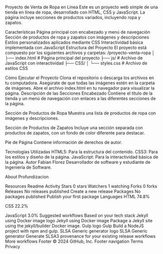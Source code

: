 Proyecto de Venta de Ropa en Línea
Este es un proyecto web simple de una tienda en línea de ropa, desarrollado con HTML, CSS y JavaScript. La página incluye secciones de productos variados, incluyendo ropa y zapatos.

Características
Página principal con encabezado y menú de navegación
Sección de productos de ropa y zapatos con imágenes y descripciones
Estilos personalizados aplicados mediante CSS
Interactividad básica implementada con JavaScript
Estructura del Proyecto
El proyecto está compuesto por los siguientes archivos y carpetas: /proyecto-venta-ropa │ ├── index.html # Página principal del proyecto ├── js/ # Archivo de JavaScript con interactividad ├── CSS/ │ └── styles.css # Archivo de estilos CSS

Cómo Ejecutar el Proyecto
Clona el repositorio o descarga los archivos en tu computadora.
Asegúrate de que todas las imágenes estén en la carpeta de imágenes.
Abre el archivo index.html en tu navegador para visualizar la página.
Descripción de las Secciones
Encabezado
Contiene el título de la tienda y un menú de navegación con enlaces a las diferentes secciones de la página.

Sección de Productos de Ropa
Muestra una lista de productos de ropa con imágenes y descripciones.

Sección de Productos de Zapatos
Incluye una sección separada con productos de zapatos, con un fondo de color diferente para destacar.

Pie de Página
Contiene información de derechos de autor.

Tecnologías Utilizadas
HTML5: Para la estructura del contenido.
CSS3: Para los estilos y diseño de la página.
JavaScript: Para la interactividad básica de la página.
Autor
Fabian Florez
Desarrollador de software y estudiante de Ingeniería de Software.

About
Profundizacion

Resources
 Readme
 Activity
Stars
 0 stars
Watchers
 1 watching
Forks
 0 forks
Releases
No releases published
Create a new release
Packages
No packages published
Publish your first package
Languages
HTML
74.8%
 
CSS
22.2%
 
JavaScript
3.0%
Suggested workflows
Based on your tech stack
Jekyll using Docker image logo
Jekyll using Docker image
Package a Jekyll site using the jekyll/builder Docker image.
Gulp logo
Gulp
Build a NodeJS project with npm and gulp.
SLSA Generic generator logo
SLSA Generic generator
Generate SLSA3 provenance for your existing release workflows
More workflows
Footer
© 2024 GitHub, Inc.
Footer navigation
Terms
Privacy